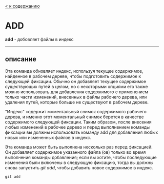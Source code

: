 [< к содержанию](README.md)


# ADD
**add** - добовляет файлы в индекс

---
## описание

Эта команда обновляет индекс, используя текущее содержимое, найденное в рабочем дереве, чтобы подготовить содержимое к следующей фиксации. Обычно он добавляет текущее содержимое существующих путей в целом, но с некоторыми опциями его также можно использовать для добавления содержимого с применением только части изменений, внесенных в файлы рабочего дерева, или удаления путей, которые больше не существуют в рабочем дереве.

"Индекс" содержит моментальный снимок содержимого рабочего дерева, и именно этот моментальный снимок берется в качестве содержимого следующей фиксации. Таким образом, после внесения любых изменений в рабочее дерево и перед выполнением команды фиксации вы должны использовать команду add для добавления любых новых или измененных файлов в индекс.

Эта команда может быть выполнена несколько раз перед фиксацией. Он добавляет содержимое указанного файла (ов) только во время выполнения команды добавления; если вы хотите, чтобы последующие изменения были включены в следующую фиксацию, тогда вы должны снова запустить *git add*, чтобы добавить новое содержимое в индекс.

```
git add
```